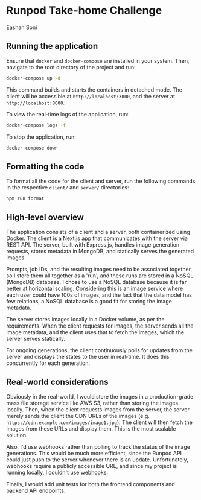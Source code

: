 # Runpod Take-home Challenge
Eashan Soni

## Running the application
Ensure that `docker` and `docker-compose` are installed in your system.
Then, navigate to the root directory of the project and run:
```bash
docker-compose up -d
```
This command builds and starts the containers in detached mode. The 
client will be accessible at `http://localhost:3000`, and the server 
at `http://localhost:8000`.

To view the real-time logs of the application, run:
```bash
docker-compose logs -f
```

To stop the application, run:
```bash
docker-compose down
```

## Formatting the code
To format all the code for the client and server, run the following 
commands in the respective `client/` and `server/` directories:
```bash
npm run format
```

## High-level overview
The application consists of a client and a server, both containerized 
using Docker. The client is a Next.js app that communicates with the 
server via REST API. The server, built with Express.js, handles image 
generation requests, stores metadata in MongoDB, and statically serves 
the generated images.

Prompts, job IDs, and the resulting images need to be associated 
together, so I store them all together as a 'run', and these runs 
are stored in a NoSQL (MongoDB) database. I chose to use a NoSQL 
database because it is far better at horizontal scaling. Considering 
this is an image service where each user could have 100s of images, 
and the fact that the data model has few relations, a NoSQL database 
is a good fit for storing the image metadata.

The server stores images locally in a Docker volume, as per the 
requirements. When the client requests for images, the server sends 
all the image metadata, and the client uses that to fetch the images, 
which the server serves statically.

For ongoing generations, the client continuously polls for updates 
from the server and displays the states to the user in real-time.
It does this concurrently for each generation.

## Real-world considerations
Obviously in the real-world, I would store the images in a 
production-grade mass file storage service like AWS S3, rather than 
storing the images locally. Then, when the client requests images 
from the server, the server merely sends the client the CDN URLs of 
the images (e.g. `https://cdn.example.com/images/image1.jpg`). The 
client will then fetch the images from these URLs and display them. 
This is the most scalable solution.

Also, I'd use webhooks rather than polling to track the status of 
the image generations. This would be much more efficient, since the 
Runpod API could just push to the server whenever there is an update.
Unfortunately, webhooks require a publicly accessible URL, and since 
my project is running locally, I couldn't use webhooks.

Finally, I would add unit tests for both the frontend components and 
backend API endpoints.